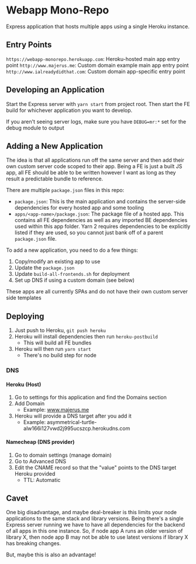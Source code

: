 # Webapp Mono-Repo
Express application that hosts multiple apps using a single Heroku instance.

## Entry Points
`https://webapp-monorepo.herokuapp.com`: Heroku-hosted main app entry point
`http://www.majerus.me`: Custom domain example main app entry point
`http://www.ialreadydidthat.com`: Custom domain app-specific entry point

## Developing an Application
Start the Express server with `yarn start` from project root. Then start the FE build for whichever application you want to develop.

If you aren't seeing server logs, make sure you have `DEBUG=mr:*` set for the debug module to output

## Adding a New Application
The idea is that all applications run off the same server and then add their own custom server code scoped to their app. Being a FE is just a built JS app, all FE should be able to be written however I want as long as they result a predictable bundle to reference.

There are multiple `package.json` files in this repo:
* `package.json`: This is the main application and contains the server-side dependencies for every hosted app and some tooling
* `apps/<app-name>/package.json`: The package file of a hosted app. This contains all FE dependencies as well as any imported BE dependencies used within this app folder. Yarn 2 requires dependencies to be explicitly listed if they are used, so you cannot just bank off of a parent `package.json` file.

To add a new application, you need to do a few things:

1. Copy/modify an existing app to use
1. Update the `package.json`
1. Update `build-all-frontends.sh` for deployment
1. Set up DNS if using a custom domain (see below)

These apps are all currently SPAs and do not have their own custom server side templates

## Deploying
1. Just push to Heroku, `git push heroku`
1. Heroku will install dependencies then run `heroku-postbuild`
    - This will build all FE bundles
1. Heroku will then run `yarn start`
    - There's no build step for node

### DNS

#### Heroku (Host)
1. Go to settings for this application and find the Domains section
1. Add Domain
    - Example: www.majerus.me
1. Heroku will provide a DNS target after you add it
    - Example: asymmetrical-turtle-alw166i127vwd2j995ucszcp.herokudns.com

#### Namecheap (DNS provider)
1. Go to domain settings (manage domain)
1. Go to Advanced DNS
1. Edit the CNAME record so that the "value" points to the DNS target Heroku provided
    - TTL: Automatic

## Cavet
One big disadvantage, and maybe deal-breaker is this limits your node applications to the same stack and library versions. Being there's a single Express server running we have to have all dependencies for the backend of all apps in this one instance. So, if node app A runs an older version of library X, then node app B may not be able to use latest versions if library X has breaking changes.

But, maybe this is also an advantage!
